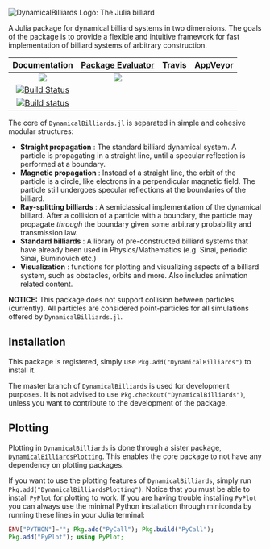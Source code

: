 ![DynamicalBilliards Logo: The Julia billiard](http://i.imgur.com/NKgzYrt.gif)

A Julia package for dynamical billiard systems in two dimensions.
The goals of the package is to provide a flexible and intuitive framework for fast implementation of billiard systems of arbitrary construction.

<center>

| **Documentation**   | [**Package Evaluator**](http://pkg.julialang.org/?pkg=DynamicalBilliards#DynamicalBilliards) | **Travis**     | **AppVeyor** |
|:--------:|:-------------------:|:-----------------------:|:-----:|
| [![](https://img.shields.io/badge/docs-stable-blue.svg)](https://Datseris.github.io/DynamicalBilliards.jl/stable) |[![](http://pkg.julialang.org/badges/DynamicalBilliards_0.6.svg)](http://pkg.julialang.org/?pkg=DynamicalBilliards)
| [![Build Status](https://travis-ci.org/Datseris/DynamicalBilliards.jl.svg?branch=master)](https://travis-ci.org/Datseris/DynamicalBilliards.jl)
| [![Build status](https://ci.appveyor.com/api/projects/status/r087ojfuh2rtrxtm?svg=true)](https://ci.appveyor.com/project/Datseris/dynamicalbilliards-jl)|


</center>

The core of `DynamicalBilliards.jl` is separated in simple and cohesive modular structures:
* **Straight propagation** : The standard billiard dynamical system. A particle is propagating in a straight line, until a specular reflection is performed at a boundary.
* **Magnetic propagation** : Instead of a straight line, the orbit of the particle is a circle, like electrons in a perpendicular magnetic field. The particle still undergoes specular reflections at the boundaries of the billiard.
* **Ray-splitting billiards** : A semiclassical implementation of the dynamical billiard. After a collision of a particle with a boundary, the particle may propagate *through* the boundary given some arbitrary probability and transmission law.
* **Standard billiards** : A library of pre-constructed billiard systems that have already been used in Physics/Mathematics (e.g. Sinai, periodic Sinai, Buminovich etc.)
* **Visualization** : functions for plotting and visualizing aspects of a billiard system, such as obstacles, orbits and more. Also includes animation related content.

**NOTICE:** This package does not support collision between particles (currently). All particles are considered point-particles for all simulations offered by `DynamicalBilliards.jl`.

## Installation
This package is registered, simply use `Pkg.add("DynamicalBilliards")` to install it.

The master branch of `DynamicalBilliards` is used for development purposes. It is not advised to use `Pkg.checkout("DynamicalBilliards")`, unless you want to contribute to the development of the package.

## Plotting
Plotting in `DynamicalBilliards` is done through a sister package, [`DynamicalBilliardsPlotting`](https://github.com/Datseris/DynamicalBilliardsPlotting.jl). This enables the core package to not have any dependency on plotting packages.

If you want to use the plotting features of `DynamicalBilliards`, simply run `Pkg.add("DynamicalBilliardsPlotting")`. Notice that you must be able to install `PyPlot` for plotting to work. If you are having trouble installing `PyPlot` you can always use the minimal Python installation through miniconda by running these lines in your Julia terminal:

```julia
ENV["PYTHON"]=""; Pkg.add("PyCall"); Pkg.build("PyCall");
Pkg.add("PyPlot"); using PyPlot;
```
